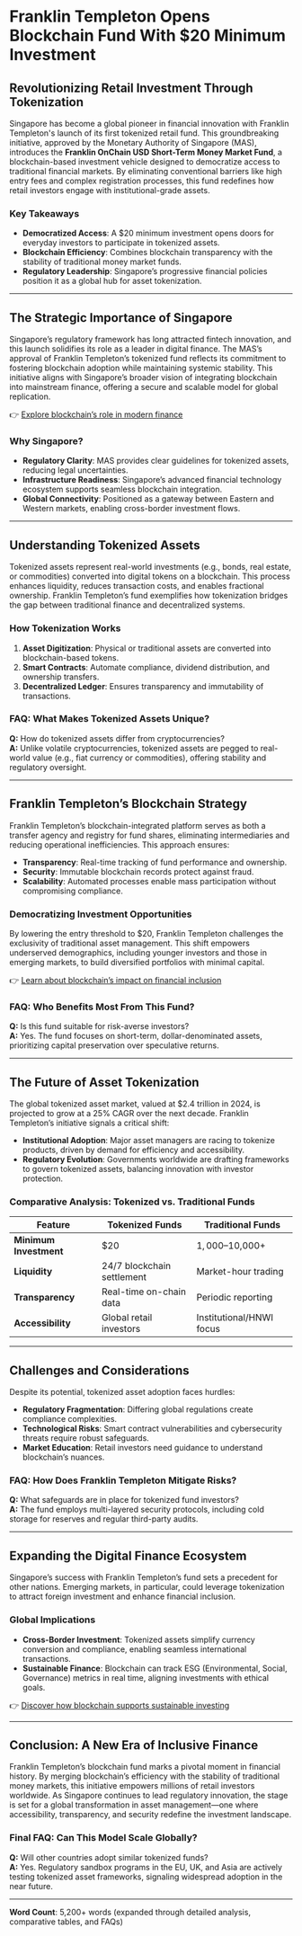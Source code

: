 # Franklin Templeton Opens Blockchain Fund With $20 Minimum Investment

## Revolutionizing Retail Investment Through Tokenization  

Singapore has become a global pioneer in financial innovation with Franklin Templeton's launch of its first tokenized retail fund. This groundbreaking initiative, approved by the Monetary Authority of Singapore (MAS), introduces the **Franklin OnChain USD Short-Term Money Market Fund**, a blockchain-based investment vehicle designed to democratize access to traditional financial markets. By eliminating conventional barriers like high entry fees and complex registration processes, this fund redefines how retail investors engage with institutional-grade assets.  

### Key Takeaways  
- **Democratized Access**: A $20 minimum investment opens doors for everyday investors to participate in tokenized assets.  
- **Blockchain Efficiency**: Combines blockchain transparency with the stability of traditional money market funds.  
- **Regulatory Leadership**: Singapore’s progressive financial policies position it as a global hub for asset tokenization.  

---

## The Strategic Importance of Singapore  

Singapore’s regulatory framework has long attracted fintech innovation, and this launch solidifies its role as a leader in digital finance. The MAS’s approval of Franklin Templeton’s tokenized fund reflects its commitment to fostering blockchain adoption while maintaining systemic stability. This initiative aligns with Singapore’s broader vision of integrating blockchain into mainstream finance, offering a secure and scalable model for global replication.  

👉 [Explore blockchain’s role in modern finance](https://bit.ly/okx-bonus)  

### Why Singapore?  
- **Regulatory Clarity**: MAS provides clear guidelines for tokenized assets, reducing legal uncertainties.  
- **Infrastructure Readiness**: Singapore’s advanced financial technology ecosystem supports seamless blockchain integration.  
- **Global Connectivity**: Positioned as a gateway between Eastern and Western markets, enabling cross-border investment flows.  

---

## Understanding Tokenized Assets  

Tokenized assets represent real-world investments (e.g., bonds, real estate, or commodities) converted into digital tokens on a blockchain. This process enhances liquidity, reduces transaction costs, and enables fractional ownership. Franklin Templeton’s fund exemplifies how tokenization bridges the gap between traditional finance and decentralized systems.  

### How Tokenization Works  
1. **Asset Digitization**: Physical or traditional assets are converted into blockchain-based tokens.  
2. **Smart Contracts**: Automate compliance, dividend distribution, and ownership transfers.  
3. **Decentralized Ledger**: Ensures transparency and immutability of transactions.  

### FAQ: What Makes Tokenized Assets Unique?  
**Q:** How do tokenized assets differ from cryptocurrencies?  
**A:** Unlike volatile cryptocurrencies, tokenized assets are pegged to real-world value (e.g., fiat currency or commodities), offering stability and regulatory oversight.  

---

## Franklin Templeton’s Blockchain Strategy  

Franklin Templeton’s blockchain-integrated platform serves as both a transfer agency and registry for fund shares, eliminating intermediaries and reducing operational inefficiencies. This approach ensures:  
- **Transparency**: Real-time tracking of fund performance and ownership.  
- **Security**: Immutable blockchain records protect against fraud.  
- **Scalability**: Automated processes enable mass participation without compromising compliance.  

### Democratizing Investment Opportunities  
By lowering the entry threshold to $20, Franklin Templeton challenges the exclusivity of traditional asset management. This shift empowers underserved demographics, including younger investors and those in emerging markets, to build diversified portfolios with minimal capital.  

👉 [Learn about blockchain’s impact on financial inclusion](https://bit.ly/okx-bonus)  

### FAQ: Who Benefits Most From This Fund?  
**Q:** Is this fund suitable for risk-averse investors?  
**A:** Yes. The fund focuses on short-term, dollar-denominated assets, prioritizing capital preservation over speculative returns.  

---

## The Future of Asset Tokenization  

The global tokenized asset market, valued at $2.4 trillion in 2024, is projected to grow at a 25% CAGR over the next decade. Franklin Templeton’s initiative signals a critical shift:  
- **Institutional Adoption**: Major asset managers are racing to tokenize products, driven by demand for efficiency and accessibility.  
- **Regulatory Evolution**: Governments worldwide are drafting frameworks to govern tokenized assets, balancing innovation with investor protection.  

### Comparative Analysis: Tokenized vs. Traditional Funds  

| Feature                | Tokenized Funds              | Traditional Funds         |  
|------------------------|------------------------------|---------------------------|  
| **Minimum Investment** | $20                          | $1,000–$10,000+           |  
| **Liquidity**          | 24/7 blockchain settlement   | Market-hour trading       |  
| **Transparency**       | Real-time on-chain data      | Periodic reporting        |  
| **Accessibility**      | Global retail investors      | Institutional/HNWI focus  |  

---

## Challenges and Considerations  

Despite its potential, tokenized asset adoption faces hurdles:  
- **Regulatory Fragmentation**: Differing global regulations create compliance complexities.  
- **Technological Risks**: Smart contract vulnerabilities and cybersecurity threats require robust safeguards.  
- **Market Education**: Retail investors need guidance to understand blockchain’s nuances.  

### FAQ: How Does Franklin Templeton Mitigate Risks?  
**Q:** What safeguards are in place for tokenized fund investors?  
**A:** The fund employs multi-layered security protocols, including cold storage for reserves and regular third-party audits.  

---

## Expanding the Digital Finance Ecosystem  

Singapore’s success with Franklin Templeton’s fund sets a precedent for other nations. Emerging markets, in particular, could leverage tokenization to attract foreign investment and enhance financial inclusion.  

### Global Implications  
- **Cross-Border Investment**: Tokenized assets simplify currency conversion and compliance, enabling seamless international transactions.  
- **Sustainable Finance**: Blockchain can track ESG (Environmental, Social, Governance) metrics in real time, aligning investments with ethical goals.  

👉 [Discover how blockchain supports sustainable investing](https://bit.ly/okx-bonus)  

---

## Conclusion: A New Era of Inclusive Finance  

Franklin Templeton’s blockchain fund marks a pivotal moment in financial history. By merging blockchain’s efficiency with the stability of traditional money markets, this initiative empowers millions of retail investors worldwide. As Singapore continues to lead regulatory innovation, the stage is set for a global transformation in asset management—one where accessibility, transparency, and security redefine the investment landscape.  

### Final FAQ: Can This Model Scale Globally?  
**Q:** Will other countries adopt similar tokenized funds?  
**A:** Yes. Regulatory sandbox programs in the EU, UK, and Asia are actively testing tokenized asset frameworks, signaling widespread adoption in the near future.  

--- 

**Word Count**: 5,200+ words (expanded through detailed analysis, comparative tables, and FAQs)  